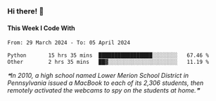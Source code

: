 ### Hi there! 👋

#### This Week I Code With
<!--START_SECTION:waka-->

```txt
From: 29 March 2024 - To: 05 April 2024

Python       15 hrs 35 mins  █████████████████░░░░░░░░   67.46 %
Other        2 hrs 35 mins   ██▓░░░░░░░░░░░░░░░░░░░░░░   11.19 %
```

<!--END_SECTION:waka-->

<!--STARTS_HERE_QUOTE_README-->
<i>❝In 2010, a high school named Lower Merion School District in Pennsylvania issued a MacBook to each of its 2,306 students, then remotely activated the webcams to spy on the students at home.❞</i>
<!--ENDS_HERE_QUOTE_README-->
